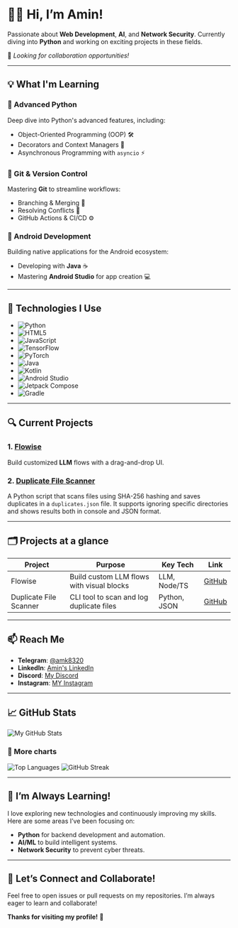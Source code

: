 # 👨‍💻 Hi, I’m Amin!

Passionate about **Web Development**, **AI**, and **Network Security**. Currently diving into **Python** and working on exciting projects in these fields.

🚀 *Looking for collaboration opportunities!*

---

## 💡 What I'm Learning

### 🐍 Advanced Python
Deep dive into Python's advanced features, including:
- Object-Oriented Programming (OOP) 🛠️
- Decorators and Context Managers 🎯
- Asynchronous Programming with `asyncio` ⚡

### 🌿 Git & Version Control
Mastering **Git** to streamline workflows:
- Branching & Merging 🌱
- Resolving Conflicts 🔄
- GitHub Actions & CI/CD ⚙️

### 📱 Android Development
Building native applications for the Android ecosystem:
- Developing with **Java** ☕
- Mastering **Android Studio** for app creation 💻

---

## 🔧 Technologies I Use

- ![Python](https://img.shields.io/badge/Python-3776AB?style=for-the-badge&logo=python&logoColor=white)
- ![HTML5](https://img.shields.io/badge/HTML5-E34F26?style=for-the-badge&logo=html5&logoColor=white)
- ![JavaScript](https://img.shields.io/badge/JavaScript-F7DF1E?style=for-the-badge&logo=javascript&logoColor=black)
- ![TensorFlow](https://img.shields.io/badge/TensorFlow-FF6F00?style=for-the-badge&logo=tensorflow&logoColor=white)
- ![PyTorch](https://img.shields.io/badge/PyTorch-EE4C2C?style=for-the-badge&logo=pytorch&logoColor=white)
- ![Java](https://img.shields.io/badge/Java-ED8B00?style=for-the-badge&logo=openjdk&logoColor=white)
- ![Kotlin](https://img.shields.io/badge/Kotlin-7F52FF?style=for-the-badge&logo=kotlin&logoColor=white)
- ![Android Studio](https://img.shields.io/badge/Android%20Studio-3DDC84?style=for-the-badge&logo=androidstudio&logoColor=white)
- ![Jetpack Compose](https://img.shields.io/badge/Jetpack%20Compose-4285F4?style=for-the-badge&logo=jetpackcompose&logoColor=white)
- ![Gradle](https://img.shields.io/badge/Gradle-02303A?style=for-the-badge&logo=gradle&logoColor=white)

---

## 🔍 Current Projects

### 1. [Flowise](https://github.com/MRAmin0/Flowise)
Build customized **LLM** flows with a drag-and-drop UI.

### 2. [Duplicate File Scanner](https://github.com/MRAmin0/Duplicate-File-Scanner)
A Python script that scans files using SHA-256 hashing and saves duplicates in a `duplicates.json` file.
It supports ignoring specific directories and shows results both in console and JSON format.

---

## 🗂️ Projects at a glance

| Project                  | Purpose                                     | Key Tech         | Link                                                         |
| ------------------------ | ------------------------------------------- | ---------------- | ------------------------------------------------------------ |
| Flowise                  | Build custom LLM flows with visual blocks   | LLM, Node/TS     | [GitHub](https://github.com/MRAmin0/Flowise)                 |
| Duplicate File Scanner   | CLI tool to scan and log duplicate files    | Python, JSON     | [GitHub](https://github.com/MRAmin0/Duplicate-File-Scanner)  |

---

## 📫 Reach Me

- **Telegram**: [@amk8320](https://t.me/amk8320)
- **LinkedIn**: [Amin's LinkedIn](https://www.linkedin.com/in/amin-monajati/)
- **Discord**: [My Discord](https://discordapp.com/users/872238492401434624)
- **Instagram**: [MY Instagram](https://www.instagram.com/amin.m8320/)
---

## 📈 GitHub Stats

![My GitHub Stats](https://github-readme-stats.vercel.app/api?username=MRAmin0&show_icons=true&hide_title=true&hide=prs&count_private=true&theme=radical)

### 🔢 More charts

![Top Languages](https://github-readme-stats.vercel.app/api/top-langs/?username=MRAmin0&layout=compact&theme=radical)
![GitHub Streak](https://streak-stats.demolab.com?user=MRAmin0&theme=radical&hide_border=true)

---

## 🌱 I’m Always Learning!

I love exploring new technologies and continuously improving my skills. Here are some areas I’ve been focusing on:

- **Python** for backend development and automation.
- **AI/ML** to build intelligent systems.
- **Network Security** to prevent cyber threats.

---

## 💬 Let’s Connect and Collaborate!

Feel free to open issues or pull requests on my repositories. I’m always eager to learn and collaborate!

**Thanks for visiting my profile!** 🚀
